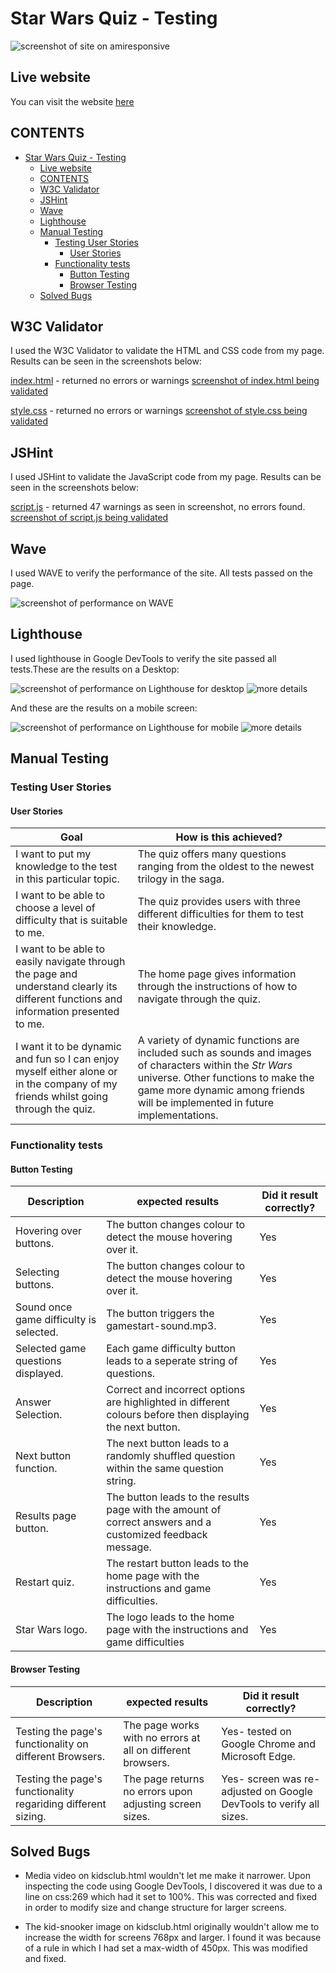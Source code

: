 # Star Wars Quiz - Testing

![screenshot of site on amiresponsive](documentation/amiresponsive-star-wars-quiz.png)

## Live website

You can visit the website [here](https://jonathandussot.github.io/star-wars-quiz/)

## CONTENTS

- [Star Wars Quiz - Testing](#star-wars-quiz---testing)
  - [Live website](#live-website)
  - [CONTENTS](#contents)
  - [W3C Validator](#w3c-validator)
  - [JSHint](#jshint)
  - [Wave](#wave)
  - [Lighthouse](#lighthouse)
  - [Manual Testing](#manual-testing)
    - [Testing User Stories](#testing-user-stories)
      - [User Stories](#user-stories)
    - [Functionality tests](#functionality-tests)
      - [Button Testing](#button-testing)
      - [Browser Testing](#browser-testing)
  - [Solved Bugs](#solved-bugs)

## W3C Validator

I used the W3C Validator to validate the HTML and CSS code from my page. Results can be seen in the screenshots below:

[index.html](index.html) - returned no errors or warnings
[screenshot of index.html being validated](documentation/sw-w3c-html.png)

[style.css](assets/css/style.css) - returned no errors or warnings
[screenshot of style.css being validated](documentation/sw-w3c-css.png)

## JSHint

I used JSHint to validate the JavaScript code from my page. Results can be seen in the screenshots below:

[script.js](assets/js/script.js) - returned 47 warnings as seen in screenshot, no errors found.
[screenshot of script.js being validated](documentation/sw-js-hint.png)

## Wave

I used WAVE to verify the performance of the site. All tests passed on the page.

![screenshot of performance on WAVE](documentation/sw-wave-screenshot.png)

## Lighthouse

I used lighthouse in Google DevTools to verify the site passed all tests.These are the results on a Desktop:

![screenshot of performance on Lighthouse for desktop](documentation/sw-lighthouse-1.png)
![more details](documentation/sw-lighthouse-2.png)

And these are the results on a mobile screen:

![screenshot of performance on Lighthouse for mobile](documentation/sw-lighthouse-mobile-1.png)
![more details](documentation/sw-lighthouse-mobile-2.png)

## Manual Testing

### Testing User Stories

#### User Stories

| Goal | How is this achieved? |
|---|---|
|I want to put my knowledge to the test in this particular topic.| The quiz offers many questions ranging from the oldest to the newest trilogy in the saga.|
|I want to be able to choose a level of difficulty that is suitable to me.| The quiz provides users with three different difficulties for them to test their knowledge. |
|I want to be able to easily navigate through the page and understand clearly its different functions and information presented to me.| The home page gives information through the instructions of how to navigate through the quiz.|
|I want it to be dynamic and fun so I can enjoy myself either alone or in the company of my friends whilst going through the quiz.| A variety of dynamic functions are included such as sounds and images of characters within the _Str Wars_ universe. Other functions to make the game more dynamic among friends will be implemented in future implementations.|

### Functionality tests

#### Button Testing

| Description | expected results | Did it result correctly? |
|---|---|---|
|Hovering over buttons.| The button changes colour to detect the mouse hovering over it.| Yes |
|Selecting buttons.| The button changes colour to detect the mouse hovering over it.| Yes |
|Sound once game difficulty is selected.| The button triggers the gamestart-sound.mp3.| Yes |
|Selected game questions displayed.| Each game difficulty button leads to a seperate string of questions.| Yes |
|Answer Selection.| Correct and incorrect options are highlighted in different colours before then displaying the next button.| Yes |
|Next button function.| The next button leads to a randomly shuffled question within the same question string.| Yes |
|Results page button.| The button leads to the results page with the amount of correct answers and a customized feedback message.| Yes |
|Restart quiz.| The restart button leads to the home page with the instructions and game difficulties.| Yes |
|Star Wars logo.|  The logo leads to the home page with the instructions and game difficulties| Yes |

#### Browser Testing

| Description | expected results | Did it result correctly? |
|---|---|---|
|Testing the page's functionality on different Browsers.| The page works with no errors at all on different browsers.| Yes- tested on Google Chrome and Microsoft Edge. |
|Testing the page's functionality regariding different sizing.| The page returns no errors upon adjusting screen sizes.| Yes- screen was re-adjusted on Google DevTools to verify all sizes. |

## Solved Bugs

- Media video on kidsclub.html wouldn't let me make it narrower.  Upon inspecting the code using Google DevTools, I discovered it was due to a line on css:269 which had it set to 100%. This was corrected and fixed in order to modify size and change structure for larger screens.

- The kid-snooker image on kidsclub.html originally wouldn't allow me to increase the width for screens 768px and larger.  I found it was because of a rule in which I had set a max-width of 450px. This was modified and fixed.
